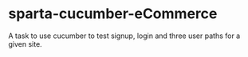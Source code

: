 # sparta-cucumber-eCommerce
A task to use cucumber to test signup, login and three user paths for a given site.
